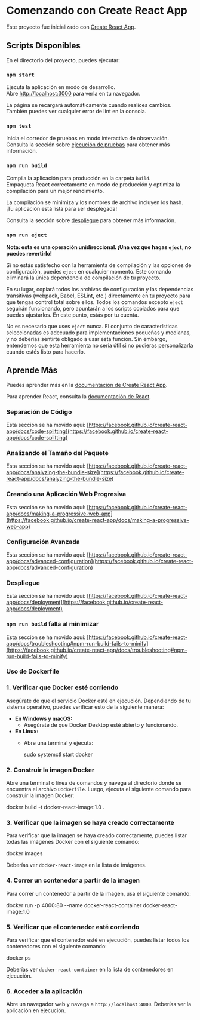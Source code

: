 # Comenzando con Create React App

Este proyecto fue inicializado con [Create React App](https://github.com/facebook/create-react-app).

## Scripts Disponibles

En el directorio del proyecto, puedes ejecutar:

### `npm start`

Ejecuta la aplicación en modo de desarrollo.\
Abre [http://localhost:3000](http://localhost:3000) para verla en tu navegador.

La página se recargará automáticamente cuando realices cambios.\
También puedes ver cualquier error de lint en la consola.

### `npm test`

Inicia el corredor de pruebas en modo interactivo de observación.\
Consulta la sección sobre [ejecución de pruebas](https://facebook.github.io/create-react-app/docs/running-tests) para obtener más información.

### `npm run build`

Compila la aplicación para producción en la carpeta `build`.\
Empaqueta React correctamente en modo de producción y optimiza la compilación para un mejor rendimiento.

La compilación se minimiza y los nombres de archivo incluyen los hash.\
¡Tu aplicación está lista para ser desplegada!

Consulta la sección sobre [despliegue](https://facebook.github.io/create-react-app/docs/deployment) para obtener más información.

### `npm run eject`

**Nota: esta es una operación unidireccional. ¡Una vez que hagas `eject`, no puedes revertirlo!**

Si no estás satisfecho con la herramienta de compilación y las opciones de configuración, puedes `eject` en cualquier momento. Este comando eliminará la única dependencia de compilación de tu proyecto.

En su lugar, copiará todos los archivos de configuración y las dependencias transitivas (webpack, Babel, ESLint, etc.) directamente en tu proyecto para que tengas control total sobre ellos. Todos los comandos excepto `eject` seguirán funcionando, pero apuntarán a los scripts copiados para que puedas ajustarlos. En este punto, estás por tu cuenta.

No es necesario que uses `eject` nunca. El conjunto de características seleccionadas es adecuado para implementaciones pequeñas y medianas, y no deberías sentirte obligado a usar esta función. Sin embargo, entendemos que esta herramienta no sería útil si no pudieras personalizarla cuando estés listo para hacerlo.

## Aprende Más

Puedes aprender más en la [documentación de Create React App](https://facebook.github.io/create-react-app/docs/getting-started).

Para aprender React, consulta la [documentación de React](https://reactjs.org/).

### Separación de Código

Esta sección se ha movido aquí: [https://facebook.github.io/create-react-app/docs/code-splitting](https://facebook.github.io/create-react-app/docs/code-splitting)

### Analizando el Tamaño del Paquete

Esta sección se ha movido aquí: [https://facebook.github.io/create-react-app/docs/analyzing-the-bundle-size](https://facebook.github.io/create-react-app/docs/analyzing-the-bundle-size)

### Creando una Aplicación Web Progresiva

Esta sección se ha movido aquí: [https://facebook.github.io/create-react-app/docs/making-a-progressive-web-app](https://facebook.github.io/create-react-app/docs/making-a-progressive-web-app)

### Configuración Avanzada

Esta sección se ha movido aquí: [https://facebook.github.io/create-react-app/docs/advanced-configuration](https://facebook.github.io/create-react-app/docs/advanced-configuration)

### Despliegue

Esta sección se ha movido aquí: [https://facebook.github.io/create-react-app/docs/deployment](https://facebook.github.io/create-react-app/docs/deployment)

### `npm run build` falla al minimizar

Esta sección se ha movido aquí: [https://facebook.github.io/create-react-app/docs/troubleshooting#npm-run-build-fails-to-minify](https://facebook.github.io/create-react-app/docs/troubleshooting#npm-run-build-fails-to-minify)


### Uso de Dockerfile

### 1. Verificar que Docker esté corriendo
Asegúrate de que el servicio Docker esté en ejecución. Dependiendo de tu sistema operativo, puedes verificar esto de la siguiente manera:

- **En Windows y macOS:**
  - Asegúrate de que Docker Desktop esté abierto y funcionando.
- **En Linux:**
  - Abre una terminal y ejecuta:
 
    sudo systemctl start docker


### 2. Construir la imagen Docker
Abre una terminal o línea de comandos y navega al directorio donde se encuentra el archivo `Dockerfile`. Luego, ejecuta el siguiente comando para construir la imagen Docker:

docker build -t docker-react-image:1.0 .


### 3. Verificar que la imagen se haya creado correctamente
Para verificar que la imagen se haya creado correctamente, puedes listar todas las imágenes Docker con el siguiente comando:

docker images

Deberías ver `docker-react-image` en la lista de imágenes.


### 4. Correr un contenedor a partir de la imagen
Para correr un contenedor a partir de la imagen, usa el siguiente comando:

docker run -p 4000:80 --name docker-react-container docker-react-image:1.0


### 5. Verificar que el contenedor esté corriendo
Para verificar que el contenedor esté en ejecución, puedes listar todos los contenedores con el siguiente comando:

docker ps

Deberías ver `docker-react-container` en la lista de contenedores en ejecución.


### 6. Acceder a la aplicación
Abre un navegador web y navega a `http://localhost:4000`. Deberías ver la aplicación en ejecución.
